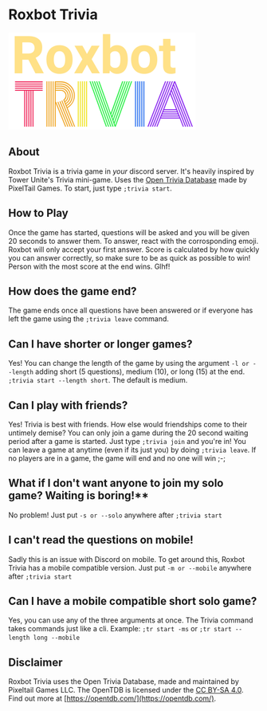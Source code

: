 # Roxbot Trivia

![roxbottrivialogo](assets/images/roxbottriviabanner.png)

## About

Roxbot Trivia is a trivia game in *your* discord server. It's heavily inspired by Tower Unite's Trivia mini-game. Uses the [Open Trivia Database](https://opentdb.com) made by PixelTail Games. To start, just type `;trivia start`.

## How to Play

Once the game has started, questions will be asked and you will be given 20 seconds to answer them. To answer, react with the corrosponding emoji. Roxbot will only accept your first answer. Score is calculated by how quickly you can answer correctly, so make sure to be as quick as possible to win! Person with the most score at the end wins. Glhf!

## How does the game end?

The game ends once all questions have been answered or if everyone has left the game using the `;trivia leave` command.

## Can I have shorter or longer games?

Yes! You can change the length of the game by using the argument `-l or --length` adding short (5 questions), medium (10), or long (15) at the end. `;trivia start --length short`. The default is medium.

## Can I play with friends?

Yes! Trivia is best with friends. How else would friendships come to their untimely demise? You can only join a game during the 20 second waiting period after a game is started. Just type `;trivia join` and you're in! You can leave a game at anytime (even if its just you) by doing `;trivia leave`. If no players are in a game, the game will end and no one will win ;-;

## What if I don't want anyone to join my solo game? Waiting is boring!**

No problem! Just put `-s or --solo` anywhere after `;trivia start`

## I can't read the questions on mobile!

Sadly this is an issue with Discord on mobile. To get around this, Roxbot Trivia has a mobile compatible version. Just put `-m or --mobile` anywhere after `;trivia start`

## Can I have a mobile compatible short solo game?

Yes, you can use any of the three arguments at once. The Trivia command takes commands just like a cli. Example: `;tr start -ms` or `;tr start --length long --mobile`

## Disclaimer

Roxbot Trivia uses the Open Trivia Database, made and maintained by Pixeltail Games LLC. The OpenTDB is licensed under the [CC BY-SA 4.0](https://creativecommons.org/licenses/by-sa/4.0/). Find out more at [https://opentdb.com/](https://opentdb.com/).
